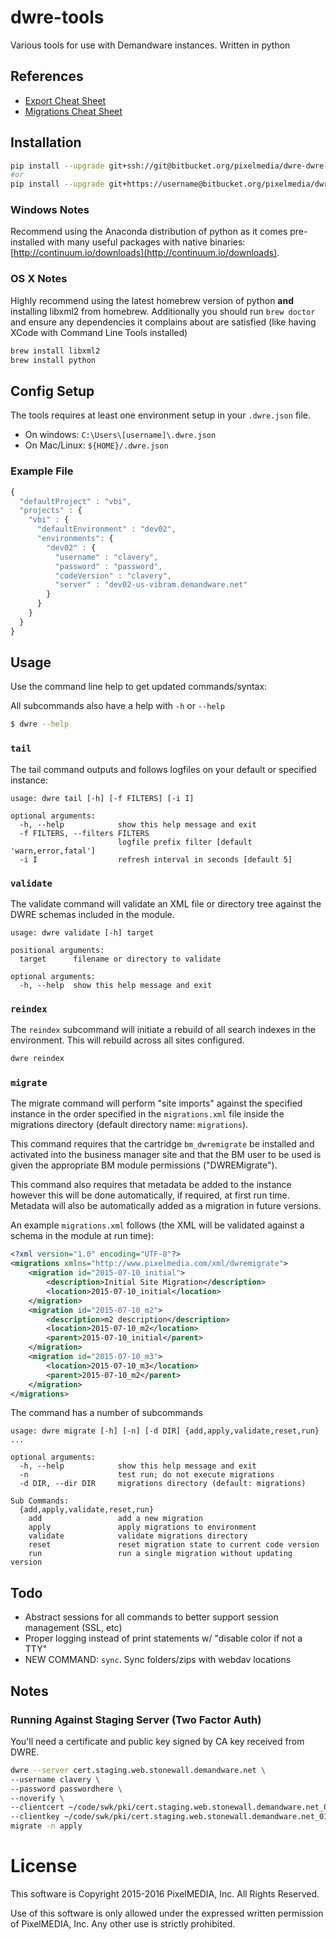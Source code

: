 # dwre-tools

Various tools for use with Demandware instances. Written in python

## References

- [Export Cheat Sheet](EXPORT-CHEAT-SHEET.md)
- [Migrations Cheat Sheet](CHEAT-SHEET.md)

## Installation

```sh
pip install --upgrade git+ssh://git@bitbucket.org/pixelmedia/dwre-dwre-tools.git#egg=DwreTools
#or
pip install --upgrade git+https://username@bitbucket.org/pixelmedia/dwre-dwre-tools.git#egg=DwreTools
```

### Windows Notes

Recommend using the Anaconda distribution of python as it comes pre-installed with many useful packages with native binaries: [http://continuum.io/downloads](http://continuum.io/downloads).

### OS X Notes

Highly recommend using the latest homebrew version of python **and** installing libxml2 from homebrew. Additionally you should run `brew doctor` and ensure any dependencies it complains about are satisfied (like having XCode with Command Line Tools installed)

```sh
brew install libxml2
brew install python
```

## Config Setup
The tools requires at least one environment setup in your `.dwre.json` file.

- On windows: `C:\Users\[username]\.dwre.json`
- On Mac/Linux: `${HOME}/.dwre.json`

### Example File

```javascript
{
  "defaultProject" : "vbi",
  "projects" : {
    "vbi" : {
      "defaultEnvironment" : "dev02",
      "environments": {
        "dev02" : {
          "username" : "clavery",
          "password" : "password",
          "codeVersion" : "clavery",
          "server" : "dev02-us-vibram.demandware.net"
        }
      }
    }
  }
}
```

## Usage

Use the command line help to get updated commands/syntax:

All subcommands also have a help with `-h` or `--help`

```sh
$ dwre --help
```

### `tail`

The tail command outputs and follows logfiles on your default or specified instance:

```
usage: dwre tail [-h] [-f FILTERS] [-i I]

optional arguments:
  -h, --help            show this help message and exit
  -f FILTERS, --filters FILTERS
                        logfile prefix filter [default 'warn,error,fatal']
  -i I                  refresh interval in seconds [default 5]
```

### `validate`

The validate command will validate an XML file or directory tree against the DWRE schemas included in the module.

```
usage: dwre validate [-h] target

positional arguments:
  target      filename or directory to validate

optional arguments:
  -h, --help  show this help message and exit
```

### `reindex`

The `reindex` subcommand will initiate a rebuild of all search indexes in the environment. This will rebuild across all sites configured.

```sh
dwre reindex
```

### `migrate`

The migrate command will perform "site imports" against the specified instance in the order specified in the `migrations.xml` file inside the migrations directory (default directory name: `migrations`).

This command requires that the cartridge `bm_dwremigrate` be installed and activated into the business manager site and that the BM user to be used is given the appropriate BM module permissions ("DWREMigrate"). 

This command also requires that metadata be added to the instance however this will be done automatically, if required, at first run time. Metadata will also be automatically added as a migration in future versions.

An example `migrations.xml` follows (the XML will be validated against a schema in the module at run time):

```xml
<?xml version="1.0" encoding="UTF-8"?>
<migrations xmlns="http://www.pixelmedia.com/xml/dwremigrate">
	<migration id="2015-07-10_initial">
		<description>Initial Site Migration</description>
		<location>2015-07-10_initial</location>
	</migration>
	<migration id="2015-07-10_m2">
		<description>m2 description</description>
		<location>2015-07-10_m2</location>
		<parent>2015-07-10_initial</parent>
	</migration>
	<migration id="2015-07-10_m3">
		<location>2015-07-10_m3</location>
		<parent>2015-07-10_m2</parent>
	</migration>
</migrations>
```

The command has a number of subcommands

```
usage: dwre migrate [-h] [-n] [-d DIR] {add,apply,validate,reset,run} ...

optional arguments:
  -h, --help            show this help message and exit
  -n                    test run; do not execute migrations
  -d DIR, --dir DIR     migrations directory (default: migrations)

Sub Commands:
  {add,apply,validate,reset,run}
    add                 add a new migration
    apply               apply migrations to environment
    validate            validate migrations directory
    reset               reset migration state to current code version
    run                 run a single migration without updating version
```

## Todo

- Abstract sessions for all commands to better support session management (SSL, etc)
- Proper logging instead of print statements w/ "disable color if not a TTY"
- NEW COMMAND: `sync`. Sync folders/zips with webdav locations

## Notes

### Running Against Staging Server (Two Factor Auth)

You'll need a certificate and public key signed by CA key received from DWRE.

```sh
dwre --server cert.staging.web.stonewall.demandware.net \
--username clavery \
--password passwordhere \
--noverify \
--clientcert ~/code/swk/pki/cert.staging.web.stonewall.demandware.net_01.crt \
--clientkey ~/code/swk/pki/cert.staging.web.stonewall.demandware.net_01.key \
migrate -n apply
```

# License

This software is Copyright 2015-2016 PixelMEDIA, Inc. All Rights Reserved.

Use of this software is only allowed under the expressed written permission of PixelMEDIA, Inc. Any other use is strictly prohibited.
